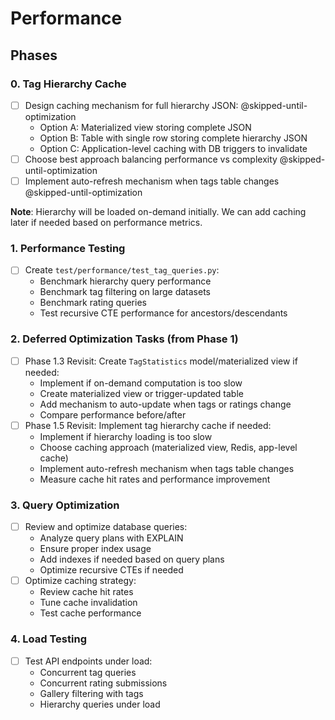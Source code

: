# Performance

## Phases
### 0. Tag Hierarchy Cache
- [ ] Design caching mechanism for full hierarchy JSON: @skipped-until-optimization
  - Option A: Materialized view storing complete JSON
  - Option B: Table with single row storing complete hierarchy JSON
  - Option C: Application-level caching with DB triggers to invalidate
- [ ] Choose best approach balancing performance vs complexity @skipped-until-optimization
- [ ] Implement auto-refresh mechanism when tags table changes @skipped-until-optimization

**Note**: Hierarchy will be loaded on-demand initially. We can add caching later if needed based on performance metrics.

### 1. Performance Testing
- [ ] Create `test/performance/test_tag_queries.py`:
  - Benchmark hierarchy query performance
  - Benchmark tag filtering on large datasets
  - Benchmark rating queries
  - Test recursive CTE performance for ancestors/descendants

### 2. Deferred Optimization Tasks (from Phase 1)
- [ ] Phase 1.3 Revisit: Create `TagStatistics` model/materialized view if needed:
  - Implement if on-demand computation is too slow
  - Create materialized view or trigger-updated table
  - Add mechanism to auto-update when tags or ratings change
  - Compare performance before/after
- [ ] Phase 1.5 Revisit: Implement tag hierarchy cache if needed:
  - Implement if hierarchy loading is too slow
  - Choose caching approach (materialized view, Redis, app-level cache)
  - Implement auto-refresh mechanism when tags table changes
  - Measure cache hit rates and performance improvement

### 3. Query Optimization
- [ ] Review and optimize database queries:
  - Analyze query plans with EXPLAIN
  - Ensure proper index usage
  - Add indexes if needed based on query plans
  - Optimize recursive CTEs if needed
- [ ] Optimize caching strategy:
  - Review cache hit rates
  - Tune cache invalidation
  - Test cache performance

### 4. Load Testing
- [ ] Test API endpoints under load:
  - Concurrent tag queries
  - Concurrent rating submissions
  - Gallery filtering with tags
  - Hierarchy queries under load